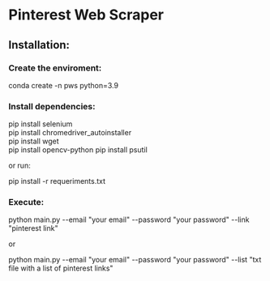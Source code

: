<h1>Pinterest Web Scraper</h1>

<h2>Installation:</h2>

<h3>Create the enviroment:</h3>
conda create -n pws python=3.9

<h3>Install dependencies:</h3>
<p>pip install selenium<br>
pip install chromedriver_autoinstaller<br>
pip install wget<br>
pip install opencv-python
pip install psutil</p>

<p>or run:</p>

<p>pip install -r requeriments.txt</p>

<h3>Execute:</h3>
<p>python main.py --email "your email" --password "your password" --link "pinterest link"</p>

<p>or</p>

<p>python main.py --email "your email" --password "your password" --list "txt file with a list of pinterest links"</p>